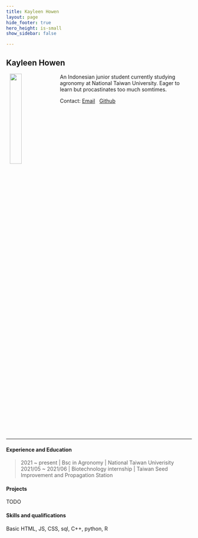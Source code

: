 ```yaml
---
title: Kayleen Howen
layout: page
hide_footer: true
hero_height: is-small
show_sidebar: false

---
```


## Kayleen Howen

<img src="{{site.url}}/img/kayleen_howen.jpg" align="left" hspace="10" width="25%">
An Indonesian junior student currently studying agronomy at National Taiwan University. Eager to learn but procastinates too much somtimes. 

Contact:
<i class="fas fa-at"></i> [Email](mailto:kayleenhowen@gmail.com)  
<i class="fab fa-github"></i> [Github](mercur0us)  

<!--
<i class="fab fa-linkedin"></i> [LinkedIn]()
<i class="fab fa-google"></i> [Google Scholar]()  
-->

<br clear="all">
<hr class="solid">

#### Experience and Education

> 2021 ~ present | Bsc in Agronomy | National Taiwan Univerisity
> 2021/05 ~ 2021/06 | Biotechnology internship | Taiwan Seed Improvement and Propagation Station

#### Projects

TODO

#### Skills and qualifications

Basic HTML, JS, CSS, sql, C++, python, R
